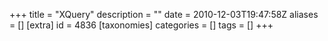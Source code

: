 +++
title = "XQuery"
description = ""
date = 2010-12-03T19:47:58Z
aliases = []
[extra]
id = 4836
[taxonomies]
categories = []
tags = []
+++

